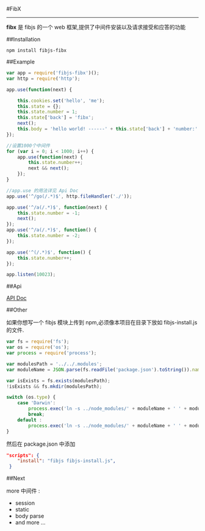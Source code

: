 #FibX

***

**fibx** 是 fibjs 的一个 web 框架,提供了中间件安装以及请求接受和应答的功能

##Installation
  
```
npm install fibjs-fibx
```

##Example     

```javascript
var app = require('fibjs-fibx')();
var http = require('http');

app.use(function(next) {

    this.cookies.set('hello', 'me');
    this.state = {};
    this.state.number = 1;
    this.state['back'] = 'fibx';
    next();
    this.body = 'hello world! ------' + this.state['back'] + 'number:' + this.state.number;
});

//设置1000个中间件
for (var i = 0; i < 1000; i++) {
    app.use(function(next) {
        this.state.number++;
        next && next();
    });
}

//app.use 的用法详见 Api Doc
app.use('^/go(/.*)$', http.fileHandler('./'));

app.use('^/a(/.*)$', function(next) {
    this.state.number = -1;
    next();
});
app.use('^/a(/.*)$', function() {
    this.state.number = -2;
});

app.use('^(/.*)$', function() {
    this.state.number++;
});

app.listen(10023);
```

##Api

[API Doc](https://github.com/fibx/fibx/blob/master/doc/api.md)
       
##Other          

如果你想写一个 fibjs 模块上传到 npm,必须像本项目在目录下放如 fibjs-install.js 的文件.							

```javascript			 
var fs = require('fs');
var os = require('os');
var process = require('process');

var modulesPath = '../../.modules';
var moduleName = JSON.parse(fs.readFile('package.json').toString()).name;

var isExists = fs.exists(modulesPath);
!isExists && fs.mkdir(modulesPath);

switch (os.type) {
    case 'Darwin':
        process.exec('ln -s ../node_modules/' + moduleName + ' ' + modulesPath + '/' + moduleName);
        break;
    default :
        process.exec('ln -s ../node_modules/' + moduleName + ' ' + modulesPath + '/' + moduleName);
}
```

然后在 package.json 中添加     
  
```json					
"scripts": {
    "install": "fibjs fibjs-install.js",
 }
```           

##Next      				

more 中间件 : 					

* session										
* static			
* body parse			
* and more ...